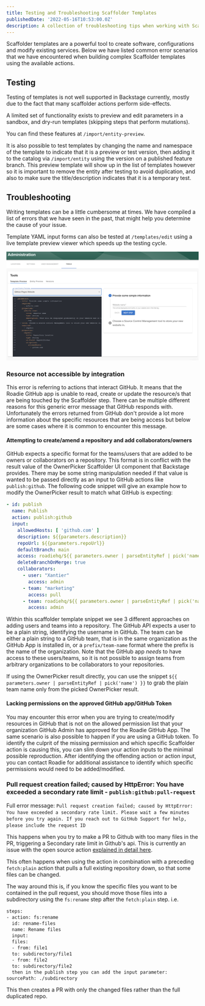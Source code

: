```yaml
---
title: Testing and Troubleshooting Scaffolder Templates
publishedDate: '2022-05-16T10:53:00.0Z'
description: A collection of troubleshooting tips when working with Scaffolder templates
---
```


Scaffolder templates are a powerful tool to create software, configurations and modify existing services. Below we have listed common error scenarios that we have encountered when building complex Scaffolder templates using the available actions.


## Testing

Testing of templates is not well supported in Backstage currently, mostly due to the fact that many scaffolder actions perform side-effects.

A limited set of functionality exists to preview and edit parameters in a sandbox, and dry-run templates (skipping steps that perform mutations).

You can find these features at `/import/entity-preview`.

It is also possible to test templates by changing the name and namespace of the template to indicate that it is a preview or test version, then adding it to the catalog via `/import/entity` using the version on a published feature branch.
This preview template will show up in the list of templates however so it is important to remove the entity after testing to avoid duplication, and also to make sure the title/description indicates that it is a temporary test.


## Troubleshooting

Writing templates can be a little cumbersome at times. We have compiled a list of errors that we have seen in the past, that might help you determine the cause of your issue.

Template YAML input forms can also be tested at `/templates/edit` using a live template preview viewer which speeds up the testing cycle.

![preview-template](./template-preview-tool.png)

### Resource not accessible by integration

This error is referring to actions that interact GitHub. It means that the Roadie GitHub app is unable to read, create or update the resource/s that are being touched by the Scaffolder step. 
There can be multiple different reasons for this generic error message that GitHub responds with. Unfortunately the errors returned from GitHub don't provide a lot more information about the specific resources that are being access but below are some cases where it is common to encounter this message.

#### Attempting to create/amend a repository and add collaborators/owners

GitHub expects a specific format for the teams/users that are added to be owners or collaborators on a repository. This format is in conflict with the result value of the OwnerPicker Scaffolder UI component that Backstage provides. There may be some string manipulation needed if that value is wanted to be passed directly as an input to GitHub actions like `publish:github`. The following code snippet will give an example how to modify the OwnerPicker result to match what GitHub is expecting:

```yaml
- id: publish
  name: Publish
  action: publish:github
  input:
    allowedHosts: [ 'github.com' ]
    description: ${{parameters.description}}
    repoUrl: ${{parameters.repoUrl}}
    defaultBranch: main
    access: roadiehq/${{ parameters.owner | parseEntityRef | pick('name') }}
    deleteBranchOnMerge: true
    collaborators:
      - user: "Xantier"
        access: admin
      - team: "marketing"
        access: pull
      - team: roadiehq/${{ parameters.owner | parseEntityRef | pick('name') }}
        access: admin
```

Within this scaffolder template snippet we see 3 different approaches on adding users and teams into a repository. The GitHub API expects a user to be a plain string, identifying the username in GitHub. The team can be either a plain string to a GitHub team, that is in the same organization as the GitHub App is installed in, or a `prefix/team-name` format where the prefix is the name of the organization. Note that the GitHub app _needs_ to have access to these users/teams, so it is not possible to assign teams from arbitrary organizations to be collaborators to your repositories.

If using the OwnerPicker result directly, you can use the snippet `${{ parameters.owner | parseEntityRef | pick('name') }}` to grab the plain team name only from the picked OwnerPicker result. 

#### Lacking permissions on the approved GitHub app/GitHub Token

You may encounter this error when you are trying to create/modify resources in GitHub that is not on the allowed permission list that your organization GitHub Admin has approved for the Roadie GitHub App. The same scenario is also possible to happen if you are using a GitHub token. To identify the culprit of the missing permission and which specific Scaffolder action is causing this, you can slim down your action inputs to the minimal possible reproduction. After identifying the offending action or action input, you can contact Roadie for additional assistance to identify which specific permissions would need to be added/modified.

### Pull request creation failed; caused by HttpError: You have exceeded a secondary rate limit - `publish:github:pull-request`

Full error message: `Pull request creation failed; caused by HttpError: You have exceeded a secondary rate limit. Please wait a few minutes before you try again. If you reach out to GitHub Support for help, please include the request ID`

This happens when you try to make a PR to Github with too many files in the PR, triggering a Secondary rate limit in Github's api. This is currently an issue with the open source action [explained in detail here](https://github.com/backstage/backstage/issues/17188).

This often happens when using the action in combination with a preceding `fetch:plain` action that pulls a full existing repository down, so that some files can be changed.

The way around this is, if you know the specific files you want to be contained in the pull request, you should move those files into a subdirectory using the `fs:rename` step after the `fetch:plain` step.
i.e.

```
steps:
- action: fs:rename
  id: rename-files
  name: Rename files
  input:
  files:
  - from: file1
  to: subdirectory/file1
  - from: file2
  to: subdirectory/file2
  then in the publish step you can add the input parameter: sourcePath: ./subdirectory
```

This then creates a PR with only the changed files rather than the full duplicated repo.
